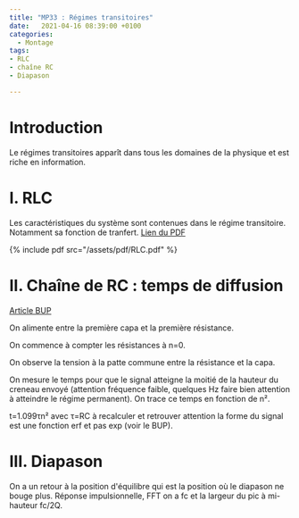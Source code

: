 ```yaml
---
title: "MP33 : Régimes transitoires"
date:   2021-04-16 08:39:00 +0100
categories:
  - Montage
tags:
- RLC
- chaîne RC
- Diapason

---
```

# Introduction
Le régimes transitoires apparît dans tous les domaines de la physique et est riche en information.
# I. RLC
Les caractéristiques du système sont contenues dans le régime transitoire. Notamment sa fonction de tranfert.
[Lien du PDF](/assets/pdf/RLC.pdf)

{% include pdf src="/assets/pdf/RLC.pdf" %}

# II. Chaîne de RC : temps de diffusion
[Article BUP](http://www.armelmartin.mon-site-a-moi.fr/doc/tipe/Article-BUP_21231_DiffusionChargeElectrique.pdf)

On alimente entre la première capa et la première résistance.

On commence à compter les résistances à n=0.

On observe la tension à la patte commune entre la résistance et la capa.

On mesure le temps pour que le signal atteigne la moitié de la hauteur du creneau envoyé (attention fréquence faible, quelques Hz faire bien attention à atteindre le régime permanent).
On trace ce temps en fonction de n².

t=1.099&tau;n² avec &tau;=RC à recalculer et retrouver attention la forme du signal est une fonction erf et pas exp (voir le BUP).

# III. Diapason
On a un retour à la position d'équilibre qui est la position où le diapason ne bouge plus.
Réponse impulsionnelle, FFT on a fc et la largeur du pic à mi-hauteur fc/2Q.
